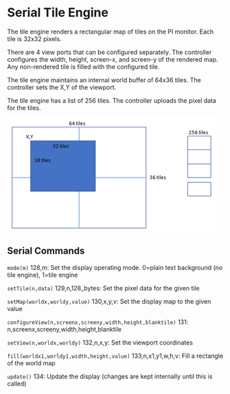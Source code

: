 # Serial Tile Engine

The tile engine renders a rectangular map of tiles on the PI monitor. Each tile is 32x32 pixels. 

There are 4 view ports that can be configured separately. The controller configures the width, 
height, screen-x, and screen-y of the rendered map. Any non-rendered tile is filled with the
configured tile.

The tile engine maintains an internal world buffer of 64x36 tiles. The controller sets the X,Y
of the viewport.

The tile engine has a list of 256 tiles. The controller uploads the pixel data for the
tiles.

![](tiles.jpg)

## Serial Commands

`mode(m)` 128,m: Set the display operating mode. 0=plain text background (no tile engine), 1=tile engine

`setTile(n,data)` 129,n,128_bytes: Set the pixel data for the given tile

`setMap(worldx,worldy,value)` 130,x,y,v: Set the display map to the given value

`configureView(n,screenx,screeny,width,height,blanktile)` 131: n,screenx,screeny,width,height,blanktile

`setView(n,worldx,worldy)` 132,n,x,y: Set the viewport coordinates

`fill(worldx1,worldy1,width,height,value)` 133,n,x1,y1,w,h,v: Fill a rectangle of the world map

`update()` 134: Update the display (changes are kept internally until this is called)
